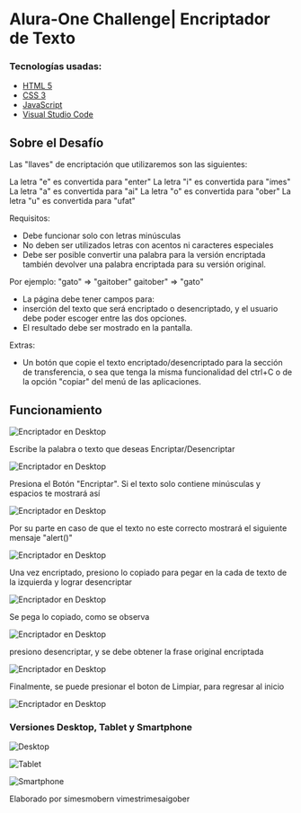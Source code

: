 # Alura-One Challenge| Encriptador de Texto

### Tecnologías usadas:

- [HTML 5](https://developer.mozilla.org/es/docs/Web/HTTP)
- [CSS 3](https://developer.mozilla.org/es/docs/Web/CSS)
- [JavaScript](https://developer.mozilla.org/es/docs/Web/JavaScript)
- [Visual Studio Code](https://code.visualstudio.com)

## Sobre el Desafío

Las "llaves" de encriptación que utilizaremos son las siguientes:

La letra "e" es convertida para "enter"
La letra "i" es convertida para "imes"
La letra "a" es convertida para "ai"
La letra "o" es convertida para "ober"
La letra "u" es convertida para "ufat"

Requisitos:

* Debe funcionar solo con letras minúsculas
* No deben ser utilizados letras con acentos ni caracteres especiales
* Debe ser posible convertir una palabra para la versión encriptada también devolver una palabra encriptada para su versión original.

Por ejemplo:
"gato" => "gaitober"
gaitober" => "gato"

* La página debe tener campos para:
* inserción del texto que será encriptado o desencriptado, y el usuario debe poder escoger entre las dos opciones.
* El resultado debe ser mostrado en la pantalla.

Extras:

* Un botón que copie el texto encriptado/desencriptado para la sección de transferencia, o sea que tenga la misma funcionalidad del ctrl+C o de la opción "copiar" del menú de las aplicaciones.

## Funcionamiento

![Encriptador en Desktop](/img/de-cero.png)

Escribe la palabra o texto que deseas Encriptar/Desencriptar

![Encriptador en Desktop](/img/antes-de-encriptar.png)

Presiona el Botón "Encriptar". Si el texto solo contiene minúsculas y espacios te mostrará así

![Encriptador en Desktop](/img/encriptado.png)

Por su parte en caso de que el texto no este correcto mostrará el siguiente mensaje "alert()"

![Encriptador en Desktop](/img/error.png)

Una vez encriptado, presiono lo copiado para pegar en la cada de texto de la izquierda y lograr desencriptar

![Encriptador en Desktop](/img/al-copiar.png)

Se pega lo copiado, como se observa

![Encriptador en Desktop](/img/pego-lo-copiado.png)

presiono desencriptar, y se debe obtener la frase original encriptada

![Encriptador en Desktop](/img/desencriptado.png)

Finalmente, se puede presionar el boton de Limpiar, para regresar al inicio

![Encriptador en Desktop](/img/al-presionar-limpiar.png)

### Versiones Desktop, Tablet y Smartphone

![Desktop](/img/Desktop.png)


![Tablet](/img/ipad-mini.png)


![Smartphone](/img/iphone-SE.png)


Elaborado por  simesmobern vimestrimesaigober
